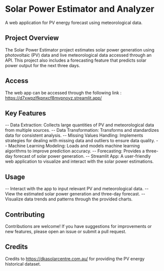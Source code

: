 # Solar Power Estimator and Analyzer
A web application for PV energy forecast using meteorological data.

## Project Overview
The Solar Power Estimator project estimates solar power generation using photovoltaic (PV) data and live meteorological data accessed through an API. This project also includes a forecasting feature that predicts solar power output for the next three days.

## Access
The web app can be accessed through the following link : https://d7xwpzlfkpnxcf8mvpnoyz.streamlit.app/

## Key Features
-- Data Extraction: Collects large quantities of PV and meteorological data from multiple sources.
-- Data Transformation: Transforms and standardizes data for consistent analysis.
-- Missing Values Handling: Implements strategies for dealing with missing data and outliers to ensure data quality.
-- Machine Learning Modeling: Loads and models machine learning algorithms to improve prediction accuracy.
-- Forecasting: Provides a three-day forecast of solar power generation.
-- Streamlit App: A user-friendly web application to visualize and interact with the solar power estimations.

## Usage
-- Interact with the app to input relevant PV and meteorological data.
-- View the estimated solar power generation and three-day forecast.
-- Visualize data trends and patterns through the provided charts.

## Contributing
Contributions are welcome! If you have suggestions for improvements or new features, please open an issue or submit a pull request.

## Credits
Credits to https://dkasolarcentre.com.au/ for providing the PV energy historical dataset.
